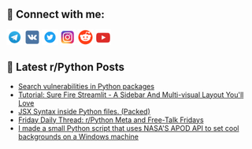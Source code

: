 ## 🔎 Connect with me:
[<img src="https://github.com/bullbesh/bullbesh/blob/main/images/Telegram.png" width="32" height="32" />](https://t.me/bullbesh)
[<img src="https://github.com/bullbesh/bullbesh/blob/main/images/VK.png" width="32" height="32" />](https://vk.com/bullbesh)
[<img src="https://github.com/bullbesh/bullbesh/blob/main/images/Twitter.png" width="32" height="32" />](https://twitter.com/bullbesh1)
[<img src="https://github.com/bullbesh/bullbesh/blob/main/images/Instagram.png" width="32" height="32" />](https://www.instagram.com/bullbesh)
[<img src="https://github.com/bullbesh/bullbesh/blob/main/images/Reddit.png" width="32" height="32" />](https://www.reddit.com/user/bullbesh)
[<img src="https://github.com/bullbesh/bullbesh/blob/main/images/YouTube.png" width="32" height="32" />](https://www.youtube.com/channel/UCtfjRs6uzgq5mfm8S06WTcg)

## 📕 Latest r/Python Posts
<!-- BLOG-POST-LIST:START -->
- [Search vulnerabilities in Python packages](https://www.reddit.com/r/Python/comments/1czmg2p/search_vulnerabilities_in_python_packages/)
- [Tutorial: Sure Fire Streamlit - A Sidebar And Multi-visual Layout You&#39;ll Love](https://www.reddit.com/r/Python/comments/1czkfo7/tutorial_sure_fire_streamlit_a_sidebar_and/)
- [JSX Syntax inside Python files. &lpar;Packed&rpar;](https://www.reddit.com/r/Python/comments/1czbu57/jsx_syntax_inside_python_files_packed/)
- [Friday Daily Thread: r/Python Meta and Free-Talk Fridays](https://www.reddit.com/r/Python/comments/1cz7jo9/friday_daily_thread_rpython_meta_and_freetalk/)
- [I made a small Python script that uses NASA&#39;S APOD API to set cool backgrounds on a Windows machine](https://www.reddit.com/r/Python/comments/1cz43o6/i_made_a_small_python_script_that_uses_nasas_apod/)
<!-- BLOG-POST-LIST:END -->
